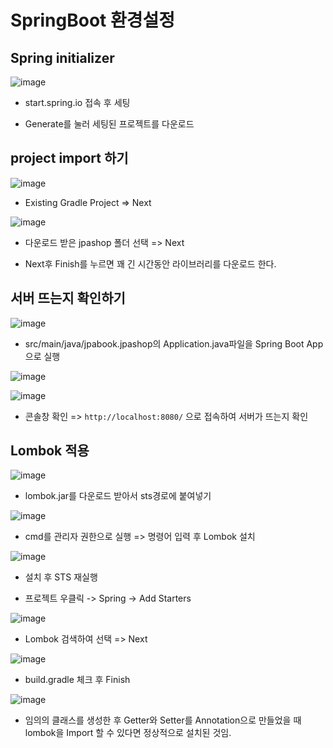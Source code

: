 # SpringBoot 환경설정

## Spring initializer

![image](https://user-images.githubusercontent.com/109258306/214615212-6117bd75-1e0b-42b2-84ff-81a8cc49645f.png)

- start.spring.io 접속 후 세팅

- Generate를 눌러 세팅된 프로젝트를 다운로드

## project import 하기

![image](https://user-images.githubusercontent.com/109258306/214616136-76fd6bb2-e277-43e8-84a2-036e0d725c5e.png)

- Existing Gradle Project => Next

![image](https://user-images.githubusercontent.com/109258306/214616335-ec7d74fe-8fcf-439b-b2f5-341588c276b2.png)

- 다운로드 받은 jpashop 폴더 선택 => Next 

- Next후 Finish를 누르면 꽤 긴 시간동안 라이브러리를 다운로드 한다.

## 서버 뜨는지 확인하기

![image](https://user-images.githubusercontent.com/109258306/214617758-1714ac39-18ea-4030-a50a-3ef6369b4f90.png)

- src/main/java/jpabook.jpashop의 Application.java파일을 Spring Boot App으로 실행

![image](https://user-images.githubusercontent.com/109258306/214618431-83bd440f-3dee-4e7f-86b3-47d598b0ee24.png)

![image](https://user-images.githubusercontent.com/109258306/214618697-3413958a-36ff-4a3a-90bf-3d90faa4b189.png)

- 콘솔창 확인 => `http://localhost:8080/` 으로 접속하여 서버가 뜨는지 확인

## Lombok 적용

![image](https://user-images.githubusercontent.com/109258306/214622851-96c0d840-e454-40dd-be2e-47e9f7c9431a.png)

- lombok.jar를 다운로드 받아서 sts경로에 붙여넣기

![image](https://user-images.githubusercontent.com/109258306/214623580-07ddcf08-af2a-43ef-be96-f34c42c0f8cb.png)

- cmd를 관리자 권한으로 실행 => 명령어 입력 후 Lombok 설치

![image](https://user-images.githubusercontent.com/109258306/214624705-d0fbfe81-8625-4d9e-b28f-bf9daf29ecc2.png)

- 설치 후 STS 재실행

- 프로젝트 우클릭 -> Spring -> Add Starters

![image](https://user-images.githubusercontent.com/109258306/214625164-209e065e-d1f8-48de-88ac-ded40f5325dd.png)

- Lombok 검색하여 선택 => Next

![image](https://user-images.githubusercontent.com/109258306/214625704-f3b416f1-37c6-47ea-ab3f-1bb07c4b5b02.png)

- build.gradle 체크 후 Finish

![image](https://user-images.githubusercontent.com/109258306/214628753-747d6738-a485-4605-ae8a-1e71fde4aa79.png)

- 임의의 클래스를 생성한 후 Getter와 Setter를 Annotation으로 만들었을 때 lombok을 Import 할 수 있다면 정상적으로 설치된 것임.